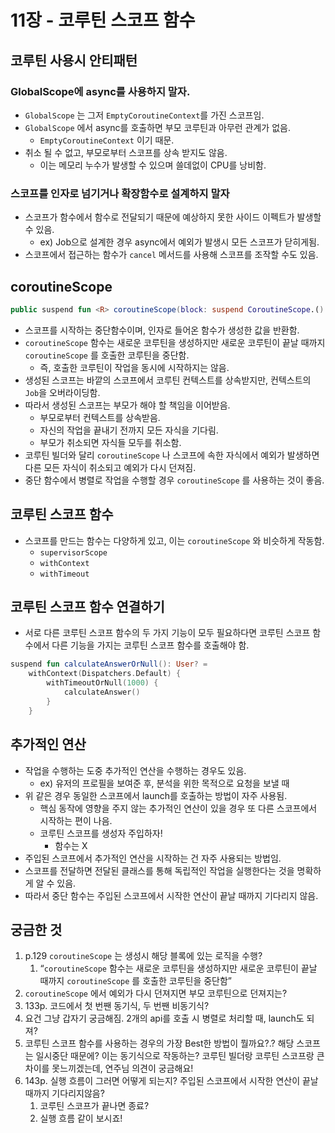 # 11장 - 코루틴 스코프 함수

## 코루틴 사용시 안티패턴

### GlobalScope에 async를 사용하지 말자.

- `GlobalScope` 는 그저 `EmptyCoroutineContext`를 가진 스코프임.
- `GlobalScope` 에서 async를 호출하면 부모 코루틴과 아무런 관계가 없음.
    - `EmptyCoroutineContext` 이기 때문.
- 취소 될 수 없고, 부모로부터 스코프를 상속 받지도 않음.
    - 이는 메모리 누수가 발생할 수 있으며 쓸데없이 CPU를 낭비함.

### 스코프를 인자로 넘기거나 확장함수로 설계하지 말자

- 스코프가 함수에서 함수로 전달되기 때문에 예상하지 못한 사이드 이펙트가 발생할 수 있음.
    - ex) Job으로 설계한 경우 async에서 예외가 발생시 모든 스코프가 닫히게됨.
- 스코프에서 접근하는 함수가 `cancel` 메서드를 사용해 스코프를 조작할 수도 있음.

## coroutineScope

```kotlin
public suspend fun <R> coroutineScope(block: suspend CoroutineScope.() -> R): R
```

- 스코프를 시작하는 중단함수이며, 인자로 들어온 함수가 생성한 값을 반환함.
- `coroutineScope` 함수는 새로운 코루틴을 생성하지만 새로운 코루틴이 끝날 때까지 `coroutineScope` 를 호출한 코루틴을 중단함.
    - 즉, 호출한 코루틴이 작업을 동시에 시작하지는 않음.
- 생성된 스코프는 바깥의 스코프에서 코루틴 컨텍스트를 상속받지만, 컨텍스트의 `Job`을 오버라이딩함.
- 따라서 생성된 스코프는 부모가 해야 할 책임을 이어받음.
    - 부모로부터 컨텍스트를 상속받음.
    - 자신의 작업을 끝내기 전까지 모든 자식을 기다림.
    - 부모가 취소되면 자식들 모두를 취소함.
- 코루틴 빌더와 달리 `coroutineScope` 나 스코프에 속한 자식에서 예외가 발생하면 다른 모든 자식이 취소되고 예외가 다시 던져짐.
- 중단 함수에서 병렬로 작업을 수행할 경우 `coroutineScope` 를 사용하는 것이 좋음.

## 코루틴 스코프 함수

- 스코프를 만드는 함수는 다양하게 있고, 이는 `coroutineScope` 와 비슷하게 작동함.
    - `supervisorScope`
    - `withContext`
    - `withTimeout`

## 코루틴 스코프 함수 연결하기

- 서로 다른 코루틴 스코프 함수의 두 가지 기능이 모두 필요하다면 코루틴 스코프 함수에서 다른 기능을 가지는 코루틴 스코프 함수를 호출해야 함.

```kotlin
suspend fun calculateAnswerOrNull(): User? =
    withContext(Dispatchers.Default) {
        withTimeoutOrNull(1000) {
            calculateAnswer()
        }
    }
```

## 추가적인 연산

- 작업을 수행하는 도중 추가적인 연산을 수행하는 경우도 있음.
    - ex) 유저의 프로필을 보여준 후, 분석을 위한 목적으로 요청을 보낼 때
- 위 같은 경우 동일한 스코프에서 launch를 호출하는 방법이 자주 사용됨.
    - 핵심 동작에 영향을 주지 않는 추가적인 연산이 있을 경우 또 다른 스코프에서 시작하는 편이 나음.
    - 코루틴 스코프를 생성자 주입하자!
        - 함수는 X
- 주입된 스코프에서 추가적인 연산을 시작하는 건 자주 사용되는 방법임.
- 스코프를 전달하면 전달된 클래스를 통해 독립적인 작업을 실행한다는 것을 명확하게 알 수 있음.
- 따라서 중단 함수는 주입된 스코프에서 시작한 연산이 끝날 때까지 기다리지 않음.
    
    

## 궁금한 것

1. p.129 `coroutineScope` 는 생성시 해당 블록에 있는 로직을 수행?
    1. “`coroutineScope` 함수는 새로운 코루틴을 생성하지만 새로운 코루틴이 끝날 때까지 `coroutineScope` 를 호출한 코루틴을 중단함”
2. `coroutineScope` 에서 예외가 다시 던져지면 부모 코루틴으로 던져지는?
3. 133p. 코드에서 첫 번짼 동기식, 두 번짼 비동기식?
4. 요건 그냥 갑자기 궁금해짐. 2개의 api를 호출 시 병렬로 처리할 때, launch도 되져?
5. 코루틴 스코프 함수를 사용하는 경우의 가장 Best한 방법이 뭘까요?.? 해당 스코프는 일시중단 때문에? 이는 동기식으로 작동하는? 코루틴 빌더랑 코루틴 스코프랑 큰 차이를 못느끼겠는데, 연주님 의견이 궁금해요!
6. 143p. 실행 흐름이 그러면 어떻게 되는지? 주입된 스코프에서 시작한 연산이 끝날 때까지 기다리지않음?
    1. 코루틴 스코프가 끝나면 종료?
    2. 실행 흐름 같이 보시죠!
